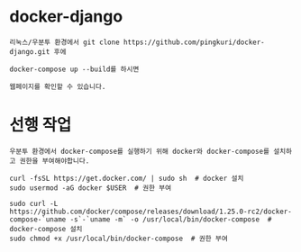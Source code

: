 # docker-django

    리눅스/우분투 환경에서 git clone https://github.com/pingkuri/docker-django.git 후에

    docker-compose up --build를 하시면

    웹페이지를 확인할 수 있습니다.

# 선행 작업

    우분투 환경에서 docker-compose를 실행하기 위해 docker와 docker-compose를 설치하고 권한을 부여해야합니다.

    curl -fsSL https://get.docker.com/ | sudo sh  # docker 설치
    sudo usermod -aG docker $USER  # 권한 부여

    sudo curl -L https://github.com/docker/compose/releases/download/1.25.0-rc2/docker-compose-`uname -s`-`uname -m` -o /usr/local/bin/docker-compose  # docker-compose 설치
    sudo chmod +x /usr/local/bin/docker-compose  # 권한 부여
